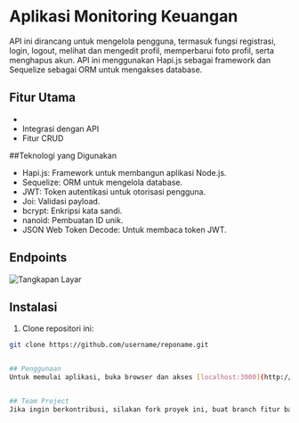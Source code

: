 # Aplikasi Monitoring Keuangan
API ini dirancang untuk mengelola pengguna, termasuk fungsi registrasi, login, logout, melihat dan mengedit profil, memperbarui foto profil, serta menghapus akun. API ini menggunakan Hapi.js sebagai framework dan Sequelize sebagai ORM untuk mengakses database.

## Fitur Utama
- 
- Integrasi dengan API
- Fitur CRUD

##Teknologi yang Digunakan
- Hapi.js: Framework untuk membangun aplikasi Node.js.
- Sequelize: ORM untuk mengelola database.
- JWT: Token autentikasi untuk otorisasi pengguna.
- Joi: Validasi payload.
- bcrypt: Enkripsi kata sandi.
- nanoid: Pembuatan ID unik.
- JSON Web Token Decode: Untuk membaca token JWT.

## Endpoints
![Tangkapan Layar](link-ke-screenshot)

## Instalasi
1. Clone repositori ini:
```bash
git clone https://github.com/username/reponame.git


## Penggunaan
Untuk memulai aplikasi, buka browser dan akses [localhost:3000](http://localhost:3000)


## Team Project
Jika ingin berkontribusi, silakan fork proyek ini, buat branch fitur baru, dan kirimkan pull request.



